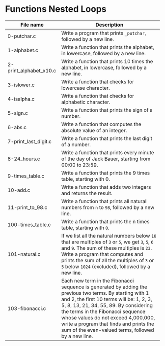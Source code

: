 # Functions Nested Loops

| File name              | Description                                                                                                                                                                                                                                                                                                                                                              |
| ---------------------- | ------------------------------------------------------------------------------------------------------------------------------------------------------------------------------------------------------------------------------------------------------------------------------------------------------------------------------------------------------------------------ |
| 0-putchar.c            | Write a program that prints `_putchar`, followed by a new line.                                                                                                                                                                                                                                                                                                          |
| 1-alphabet.c           | Write a function that prints the alphabet, in lowercase, followed by a new line.                                                                                                                                                                                                                                                                                         |
| 2-print_alphabet_x10.c | Write a function that prints 10 times the alphabet, in lowercase, followed by a new line.                                                                                                                                                                                                                                                                                |
| 3-islower.c            | Write a function that checks for lowercase character.                                                                                                                                                                                                                                                                                                                    |
| 4-isalpha.c            | Write a function that checks for alphabetic character.                                                                                                                                                                                                                                                                                                                   |
| 5-sign.c               | Write a function that prints the sign of a number.                                                                                                                                                                                                                                                                                                                       |
| 6-abs.c                | Write a function that computes the absolute value of an integer.                                                                                                                                                                                                                                                                                                         |
| 7-print_last_digit.c   | Write a function that prints the last digit of a number.                                                                                                                                                                                                                                                                                                                 |
| 8-24_hours.c           | Write a function that prints every minute of the day of Jack Bauer, starting from 00:00 to 23:59.                                                                                                                                                                                                                                                                        |
| 9-times_table.c        | Write a function that prints the 9 times table, starting with 0.                                                                                                                                                                                                                                                                                                         |
| 10-add.c               | Write a function that adds two integers and returns the result.                                                                                                                                                                                                                                                                                                          |
| 11-print_to_98.c       | Write a function that prints all natural numbers from `n` to `98`, followed by a new line.                                                                                                                                                                                                                                                                               |
| 100-times_table.c      | Write a function that prints the n times table, starting with `0`.                                                                                                                                                                                                                                                                                                       |
| 101-natural.c          | If we list all the natural numbers below `10` that are multiples of `3` or `5`, we get `3`, `5`, `6` and `9`. The sum of these multiples is `23`. Write a program that computes and prints the sum of all the multiples of `3` or `5` below `1024` (excluded), followed by a new line.                                                                                   |
| 103-fibonacci.c        | Each new term in the Fibonacci sequence is generated by adding the previous two terms. By starting with 1 and 2, the first 10 terms will be: 1, 2, 3, 5, 8, 13, 21, 34, 55, 89. By considering the terms in the Fibonacci sequence whose values do not exceed 4,000,000, write a program that finds and prints the sum of the even-valued terms, followed by a new line. |
